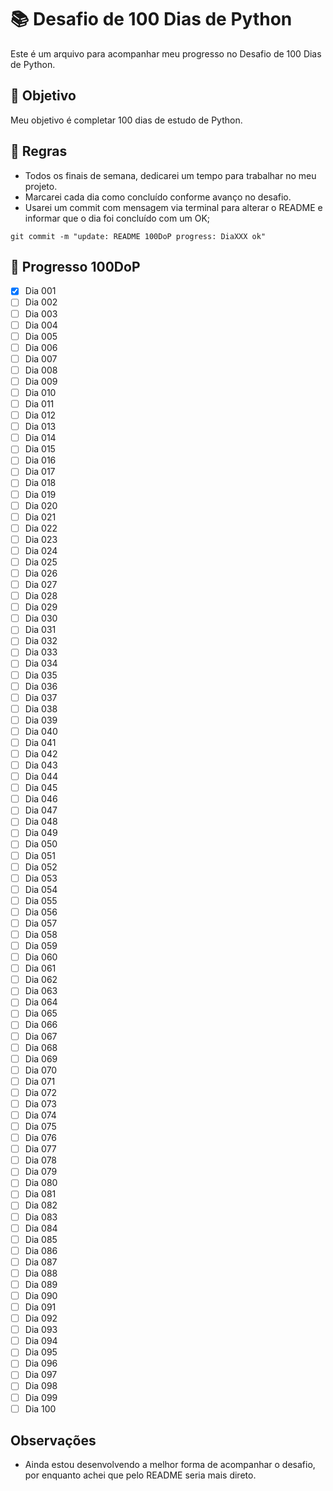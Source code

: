 # 📚 Desafio de 100 Dias de Python

Este é um arquivo para acompanhar meu progresso no Desafio de 100 Dias de Python.

## 🎯 Objetivo

Meu objetivo é completar 100 dias de estudo de Python.

## 📝 Regras

- Todos os finais de semana, dedicarei um tempo para trabalhar no meu projeto.
- Marcarei cada dia como concluído conforme avanço no desafio.
- Usarei um commit com mensagem via terminal para alterar o README e informar que o dia foi concluído com um OK;

```
git commit -m "update: README 100DoP progress: DiaXXX ok"
```

## 🚀  Progresso 100DoP

- [x] Dia 001
- [ ] Dia 002
- [ ] Dia 003
- [ ] Dia 004
- [ ] Dia 005
- [ ] Dia 006
- [ ] Dia 007
- [ ] Dia 008
- [ ] Dia 009
- [ ] Dia 010
- [ ] Dia 011
- [ ] Dia 012
- [ ] Dia 013
- [ ] Dia 014
- [ ] Dia 015
- [ ] Dia 016
- [ ] Dia 017
- [ ] Dia 018
- [ ] Dia 019
- [ ] Dia 020
- [ ] Dia 021
- [ ] Dia 022
- [ ] Dia 023
- [ ] Dia 024
- [ ] Dia 025
- [ ] Dia 026
- [ ] Dia 027
- [ ] Dia 028
- [ ] Dia 029
- [ ] Dia 030
- [ ] Dia 031
- [ ] Dia 032
- [ ] Dia 033
- [ ] Dia 034
- [ ] Dia 035
- [ ] Dia 036
- [ ] Dia 037
- [ ] Dia 038
- [ ] Dia 039
- [ ] Dia 040
- [ ] Dia 041
- [ ] Dia 042
- [ ] Dia 043
- [ ] Dia 044
- [ ] Dia 045
- [ ] Dia 046
- [ ] Dia 047
- [ ] Dia 048
- [ ] Dia 049
- [ ] Dia 050
- [ ] Dia 051
- [ ] Dia 052
- [ ] Dia 053
- [ ] Dia 054
- [ ] Dia 055
- [ ] Dia 056
- [ ] Dia 057
- [ ] Dia 058
- [ ] Dia 059
- [ ] Dia 060
- [ ] Dia 061
- [ ] Dia 062
- [ ] Dia 063
- [ ] Dia 064
- [ ] Dia 065
- [ ] Dia 066
- [ ] Dia 067
- [ ] Dia 068
- [ ] Dia 069
- [ ] Dia 070
- [ ] Dia 071
- [ ] Dia 072
- [ ] Dia 073
- [ ] Dia 074
- [ ] Dia 075
- [ ] Dia 076
- [ ] Dia 077
- [ ] Dia 078
- [ ] Dia 079
- [ ] Dia 080
- [ ] Dia 081
- [ ] Dia 082
- [ ] Dia 083
- [ ] Dia 084
- [ ] Dia 085
- [ ] Dia 086
- [ ] Dia 087
- [ ] Dia 088
- [ ] Dia 089
- [ ] Dia 090
- [ ] Dia 091
- [ ] Dia 092
- [ ] Dia 093
- [ ] Dia 094
- [ ] Dia 095
- [ ] Dia 096
- [ ] Dia 097
- [ ] Dia 098
- [ ] Dia 099
- [ ] Dia 100

## Observações

- Ainda estou desenvolvendo a melhor forma de acompanhar o desafio, por enquanto achei que pelo README seria mais direto.